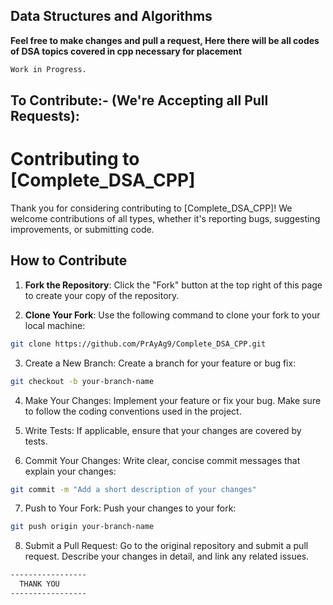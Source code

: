 ## Data Structures and Algorithms

**Feel free to make changes and pull a request, Here there will be all codes of DSA topics covered in cpp necessary for placement**

```bash
Work in Progress.
```
## To Contribute:- (We're Accepting all Pull Requests):
# Contributing to [Complete_DSA_CPP]

Thank you for considering contributing to [Complete_DSA_CPP]! We welcome contributions of all types, whether it's reporting bugs, suggesting improvements, or submitting code.

## How to Contribute

1. **Fork the Repository**: Click the "Fork" button at the top right of this page to create your copy of the repository.

2. **Clone Your Fork**: Use the following command to clone your fork to your local machine:
```bash
git clone https://github.com/PrAyAg9/Complete_DSA_CPP.git
```
3. Create a New Branch: Create a branch for your feature or bug fix:

```bash
git checkout -b your-branch-name
```
4. Make Your Changes: Implement your feature or fix your bug. Make sure to follow the coding conventions used in the project.

5. Write Tests: If applicable, ensure that your changes are covered by tests.

6. Commit Your Changes: Write clear, concise commit messages that explain your changes:


```bash
git commit -m "Add a short description of your changes"
```

7. Push to Your Fork: Push your changes to your fork:

```bash
git push origin your-branch-name
```
8. Submit a Pull Request: Go to the original repository and submit a pull request. Describe your changes in detail, and link any related issues.

```markdown
-----------------
  THANK YOU
-----------------
```

